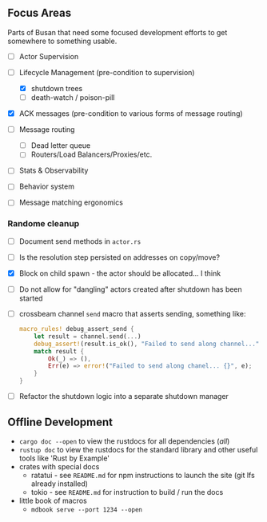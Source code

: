 ## Focus Areas

Parts of Busan that need some focused development efforts to get somewhere to
something usable.

- [ ] Actor Supervision
- [ ] Lifecycle Management (pre-condition to supervision)
    - [x] shutdown trees
    - [ ] death-watch / poison-pill
- [x] ACK messages (pre-condition to various forms of message routing)
- [ ] Message routing
    - [ ] Dead letter queue
    - [ ] Routers/Load Balancers/Proxies/etc.
- [ ] Stats & Observability
- [ ] Behavior system
- [ ] Message matching ergonomics


### Randome cleanup

- [ ] Document send methods in `actor.rs`
- [ ] Is the resolution step persisted on addresses on copy/move?
- [x] Block on child spawn - the actor should be allocated... I think
- [ ] Do not allow for "dangling" actors created after shutdown has been started
- [ ] crossbeam channel `send` macro that asserts sending, something like:
    ```rust
    macro_rules! debug_assert_send {
        let result = channel.send(...)
        debug_assert!(result.is_ok(), "Failed to send along channel...");
        match result {
            Ok(_) => (),
            Err(e) => error!("Failed to send along chanel... {}", e);
        }
    }
    ```
- [ ] Refactor the shutdown logic into a separate shutdown manager


## Offline Development

- `cargo doc --open` to view the rustdocs for all dependencies (_all_)
- `rustup doc` to view the rustdocs for the standard library and other useful
  tools like 'Rust by Example'
- crates with special docs
    - ratatui - see `README.md` for npm instructions to launch the site (git
      lfs already installed)
    - tokio - see `README.md` for instruction to build / run the docs
- little book of macros
    -  `mdbook serve --port 1234 --open`
